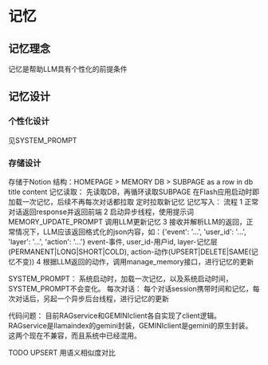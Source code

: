 # 记忆
## 记忆理念
记忆是帮助LLM具有个性化的前提条件

## 记忆设计
### 个性化设计
见SYSTEM_PROMPT

### 存储设计
存储于Notion
结构：HOMEPAGE > 
        MEMORY DB > 
            SUBPAGE as a row in db
                title
                content
记忆读取：
    先读取DB，再循环读取SUBPAGE
    在Flash应用启动时即加载一次记忆，后续不再每次对话都拉取
    定时拉取新记忆
记忆写入：
    流程
    1 正常对话返回response并返回前端
    2 启动异步线程，使用提示词 MEMORY_UPDATE_PROMPT 调用LLM更新记忆
    3 接收并解析LLM的返回，正常情况下，LLM应该返回格式化的json内容，如：{'event': '...', 'user_id': '...', 'layer': '...', 'action': '...'} event-事件, user_id-用户id, layer-记忆层(PERMANENT|LONG|SHORT|COLD), action-动作(UPSERT|DELETE|SAME(记忆不变))
    4 根据LLM返回的动作，调用manage_memory接口，进行记忆的更新

SYSTEM_PROMPT：
    系统启动时，加载一次记忆，以及系统启动时间，SYSTEM_PROMPT不会变化。
每次对话：
    每个对话session携带时间和记忆，每次对话后，另起一个异步后台线程，进行记忆的更新

代码问题：
    目前RAGservice和GEMINIclient各自实现了client逻辑。
    RAGservice是llamaindex的gemini封装，GEMINIclient是gemini的原生封装。
    这两个现在不兼容，而且系统中已经混用。

TODO
    UPSERT 用语义相似度对比